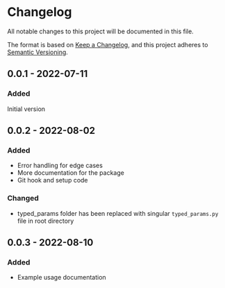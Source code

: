 # Changelog

All notable changes to this project will be documented in this file.

The format is based on [Keep a Changelog](https://keepachangelog.com/en/1.0.0/),
and this project adheres to [Semantic Versioning](https://semver.org/spec/v2.0.0.html).

## 0.0.1 - 2022-07-11

### Added

Initial version

## 0.0.2 - 2022-08-02

### Added

- Error handling for edge cases
- More documentation for the package
- Git hook and setup code

### Changed

- typed_params folder has been replaced with singular `typed_params.py` file in root directory

## 0.0.3 - 2022-08-10

### Added

- Example usage documentation